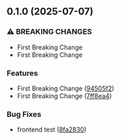 ## 0.1.0 (2025-07-07)


### ⚠ BREAKING CHANGES

* First Breaking Change
* First Breaking Change

### Features

* First Breaking Change ([94505f2](https://github.com/Reetwiz/FellowBlogs-CD/commit/94505f2d193a972880df0796c38d7769839fc86e))
* First Breaking Change ([7ff8ea4](https://github.com/Reetwiz/FellowBlogs-CD/commit/7ff8ea456e110e2e895a3c8fa2a0d1bd573dbc50))


### Bug Fixes

* frontend test ([8fa2830](https://github.com/Reetwiz/FellowBlogs-CD/commit/8fa2830928ae5cfec6b0529c4ed08f4cd6e10a9c))

